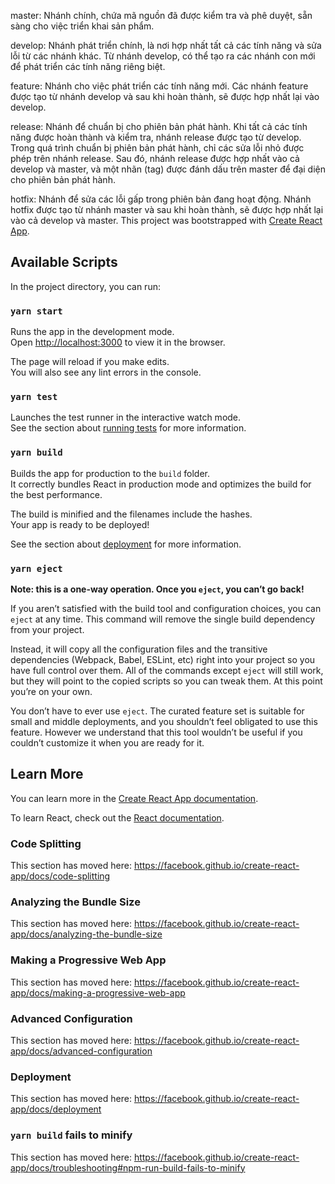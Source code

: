 master: Nhánh chính, chứa mã nguồn đã được kiểm tra và phê duyệt, sẵn sàng cho việc triển khai sản phẩm.

develop: Nhánh phát triển chính, là nơi hợp nhất tất cả các tính năng và sửa lỗi từ các nhánh khác. Từ nhánh develop, có thể tạo ra các nhánh con mới để phát triển các tính năng riêng biệt.

feature: Nhánh cho việc phát triển các tính năng mới. Các nhánh feature được tạo từ nhánh develop và sau khi hoàn thành, sẽ được hợp nhất lại vào develop.

release: Nhánh để chuẩn bị cho phiên bản phát hành. Khi tất cả các tính năng được hoàn thành và kiểm tra, nhánh release được tạo từ develop. Trong quá trình chuẩn bị phiên bản phát hành, chỉ các sửa lỗi nhỏ được phép trên nhánh release. Sau đó, nhánh release được hợp nhất vào cả develop và master, và một nhãn (tag) được đánh dấu trên master để đại diện cho phiên bản phát hành.

hotfix: Nhánh để sửa các lỗi gấp trong phiên bản đang hoạt động. Nhánh hotfix được tạo từ nhánh master và sau khi hoàn thành, sẽ được hợp nhất lại vào cả develop và master.
This project was bootstrapped with [Create React App](https://github.com/facebook/create-react-app).

## Available Scripts

In the project directory, you can run:

### `yarn start`

Runs the app in the development mode.<br />
Open [http://localhost:3000](http://localhost:3000) to view it in the browser.

The page will reload if you make edits.<br />
You will also see any lint errors in the console.

### `yarn test`

Launches the test runner in the interactive watch mode.<br />
See the section about [running tests](https://facebook.github.io/create-react-app/docs/running-tests) for more information.

### `yarn build`

Builds the app for production to the `build` folder.<br />
It correctly bundles React in production mode and optimizes the build for the best performance.

The build is minified and the filenames include the hashes.<br />
Your app is ready to be deployed!

See the section about [deployment](https://facebook.github.io/create-react-app/docs/deployment) for more information.

### `yarn eject`

**Note: this is a one-way operation. Once you `eject`, you can’t go back!**

If you aren’t satisfied with the build tool and configuration choices, you can `eject` at any time. This command will remove the single build dependency from your project.

Instead, it will copy all the configuration files and the transitive dependencies (Webpack, Babel, ESLint, etc) right into your project so you have full control over them. All of the commands except `eject` will still work, but they will point to the copied scripts so you can tweak them. At this point you’re on your own.

You don’t have to ever use `eject`. The curated feature set is suitable for small and middle deployments, and you shouldn’t feel obligated to use this feature. However we understand that this tool wouldn’t be useful if you couldn’t customize it when you are ready for it.

## Learn More

You can learn more in the [Create React App documentation](https://facebook.github.io/create-react-app/docs/getting-started).

To learn React, check out the [React documentation](https://reactjs.org/).

### Code Splitting

This section has moved here: https://facebook.github.io/create-react-app/docs/code-splitting

### Analyzing the Bundle Size

This section has moved here: https://facebook.github.io/create-react-app/docs/analyzing-the-bundle-size

### Making a Progressive Web App

This section has moved here: https://facebook.github.io/create-react-app/docs/making-a-progressive-web-app

### Advanced Configuration

This section has moved here: https://facebook.github.io/create-react-app/docs/advanced-configuration

### Deployment

This section has moved here: https://facebook.github.io/create-react-app/docs/deployment

### `yarn build` fails to minify

This section has moved here: https://facebook.github.io/create-react-app/docs/troubleshooting#npm-run-build-fails-to-minify
